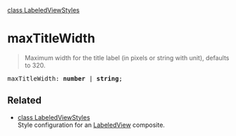 [class LabeledViewStyles](LabeledViewStyles.md)

# maxTitleWidth

> Maximum width for the title label (in pixels or string with unit), defaults to 320.

<pre class="docgen_signature">maxTitleWidth: <b>number</b> | <b>string</b>;</pre>

## Related

- [<!--{ref:class}-->class LabeledViewStyles](LabeledViewStyles.md) \
    Style configuration for an [LabeledView](LabeledView.md) composite.
